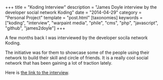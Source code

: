 +++
title = "Koding Interview"
description = "James Doyle interview by the developer social network Koding"
date = "2014-04-29"
category = "Personal Project"
template = "post.html"
[taxonomies]
keywords = ["koding", "interview", "warpaint media", "phile", "cms", "php", "javascript", "github", "james2doyle"]
+++

A few months back I was interviewed by the developer socila network Koding.

The initiative was for them to showcase some of the people using their network to build their skill and circle of friends. It is a really cool social network that has been gaining a lot of traction lately.

Here is [the link to the interview](http://stories.koding.com/story/james-doyle/).
